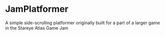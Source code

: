 # JamPlatformer
A simple side-scrolling platformer originally built for a part of a larger game in the Stareye Atlas Game Jam
